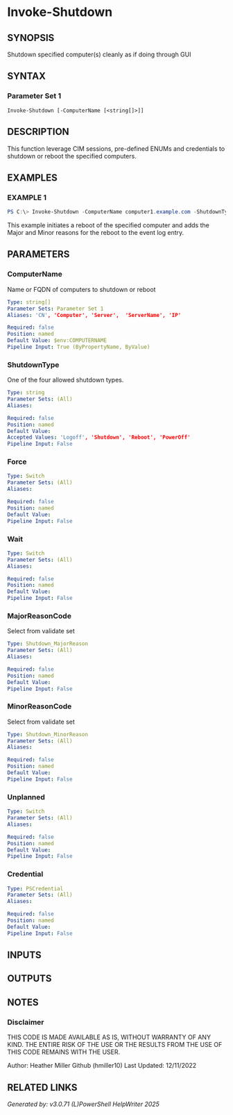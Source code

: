 ﻿# Invoke-Shutdown

## SYNOPSIS
Shutdown specified computer(s) cleanly as if doing through GUI

## SYNTAX

### Parameter Set 1
```
Invoke-Shutdown [-ComputerName [<string[]>]]
```

## DESCRIPTION
This function leverage CIM sessions, pre-defined ENUMs and credentials to shutdown or reboot the specified computers.

## EXAMPLES

### EXAMPLE 1

```powershell
PS C:\> Invoke-Shutdown -ComputerName computer1.example.com -ShutdownType Reboot -Force -MajorReasonCode APPLICATION -MinorReasonCode HOTFIX -Comment 'Application patch install'
```

This example initiates a reboot of the specified computer and adds the Major and Minor reasons for the reboot to the event log entry.

## PARAMETERS

### ComputerName
Name or FQDN of computers to shutdown or reboot

```yaml
Type: string[]
Parameter Sets: Parameter Set 1
Aliases: 'CN', 'Computer', 'Server',  'ServerName', 'IP'

Required: false
Position: named
Default Value: $env:COMPUTERNAME
Pipeline Input: True (ByPropertyName, ByValue)
```

### ShutdownType
One of the four allowed shutdown types.

```yaml
Type: string
Parameter Sets: (All)
Aliases: 

Required: false
Position: named
Default Value: 
Accepted Values: 'Logoff', 'Shutdown', 'Reboot', 'PowerOff'
Pipeline Input: False
```

### Force


```yaml
Type: Switch
Parameter Sets: (All)
Aliases: 

Required: false
Position: named
Default Value: 
Pipeline Input: False
```

### Wait


```yaml
Type: Switch
Parameter Sets: (All)
Aliases: 

Required: false
Position: named
Default Value: 
Pipeline Input: False
```

### MajorReasonCode
Select from validate set

```yaml
Type: Shutdown_MajorReason
Parameter Sets: (All)
Aliases: 

Required: false
Position: named
Default Value: 
Pipeline Input: False
```

### MinorReasonCode
Select from validate set

```yaml
Type: Shutdown_MinorReason
Parameter Sets: (All)
Aliases: 

Required: false
Position: named
Default Value: 
Pipeline Input: False
```

### Unplanned


```yaml
Type: Switch
Parameter Sets: (All)
Aliases: 

Required: false
Position: named
Default Value: 
Pipeline Input: False
```

### Credential


```yaml
Type: PSCredential
Parameter Sets: (All)
Aliases: 

Required: false
Position: named
Default Value: 
Pipeline Input: False
```

## INPUTS

## OUTPUTS

## NOTES

### Disclaimer
THIS CODE IS MADE AVAILABLE AS IS, WITHOUT WARRANTY OF ANY KIND.
THE ENTIRE RISK OF THE USE OR THE RESULTS FROM THE USE OF THIS CODE REMAINS WITH THE USER.

Author:  Heather Miller
Github (hmiller10)
Last Updated:  12/11/2022

## RELATED LINKS


*Generated by: v3.0.71 (L)PowerShell HelpWriter 2025*
